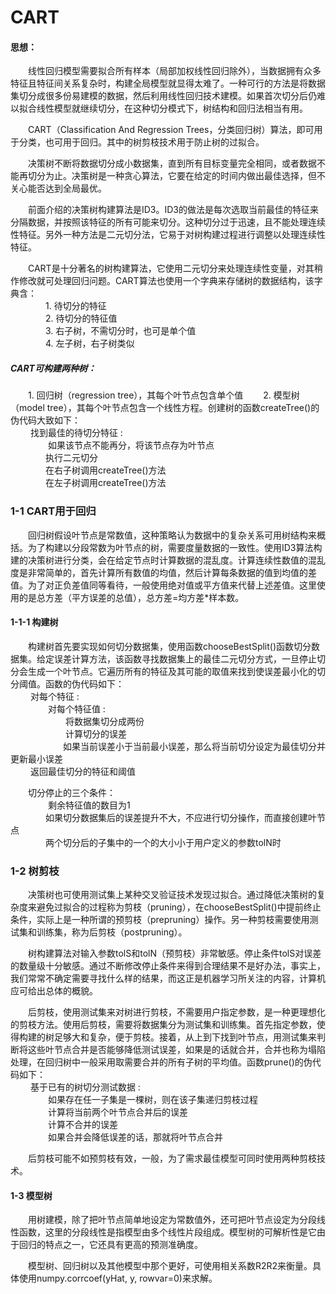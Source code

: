 # CART
#### 思想：</br>
&emsp;&emsp;线性回归模型需要拟合所有样本（局部加权线性回归除外），当数据拥有众多特征且特征间关系复杂时，构建全局模型就显得太难了。一种可行的方法是将数据集切分成很多份易建模的数据，然后利用线性回归技术建模。如果首次切分后仍难以拟合线性模型就继续切分，在这种切分模式下，树结构和回归法相当有用。</br>

&emsp;&emsp;CART（Classification And Regression Trees，分类回归树）算法，即可用于分类，也可用于回归。其中的树剪枝技术用于防止树的过拟合。</br>

&emsp;&emsp;决策树不断将数据切分成小数据集，直到所有目标变量完全相同，或者数据不能再切分为止。决策树是一种贪心算法，它要在给定的时间内做出最佳选择，但不关心能否达到全局最优。</br>

&emsp;&emsp;前面介绍的决策树构建算法是ID3。ID3的做法是每次选取当前最佳的特征来分隔数据，并按照该特征的所有可能来切分。这种切分过于迅速，且不能处理连续性特征。另外一种方法是二元切分法，它易于对树构建过程进行调整以处理连续性特征。</br>

&emsp;&emsp;CART是十分著名的树构建算法，它使用二元切分来处理连续性变量，对其稍作修改就可处理回归问题。CART算法也使用一个字典来存储树的数据结构，该字典含：</br>
&emsp;&emsp;&emsp;&emsp;1. 待切分的特征</br>
&emsp;&emsp;&emsp;&emsp;2. 待切分的特征值</br>
&emsp;&emsp;&emsp;&emsp;3. 右子树，不需切分时，也可是单个值</br>
&emsp;&emsp;&emsp;&emsp;4. 左子树，右子树类似</br>
##### CART可构建两种树：</br>
&emsp;&emsp;1. 回归树（regression tree），其每个叶节点包含单个值
&emsp;&emsp;2. 模型树（model tree），其每个叶节点包含一个线性方程。创建树的函数createTree()的伪代码大致如下：</br>
  &emsp;&emsp;  找到最佳的待切分特征 :</br>
       &emsp;&emsp;&emsp;&emsp; 如果该节点不能再分，将该节点存为叶节点</br>
        &emsp;&emsp;&emsp;&emsp;执行二元切分</br>
        &emsp;&emsp;&emsp;&emsp;在右子树调用createTree()方法</br>
        &emsp;&emsp;&emsp;&emsp;在左子树调用createTree()方法</br>

### 1-1 CART用于回归</br>

&emsp;&emsp;回归树假设叶节点是常数值，这种策略认为数据中的复杂关系可用树结构来概括。为了构建以分段常数为叶节点的树，需要度量数据的一致性。使用ID3算法构建的决策树进行分类，会在给定节点时计算数据的混乱度。计算连续性数值的混乱度是非常简单的，首先计算所有数值的均值，然后计算每条数据的值到均值的差值。为了对正负差值同等看待，一般使用绝对值或平方值来代替上述差值。这里使用的是总方差（平方误差的总值），总方差=均方差*样本数。

#### 1-1-1 构建树</br>

&emsp;&emsp;构建树首先要实现如何切分数据集，使用函数chooseBestSplit()函数切分数据集。给定误差计算方法，该函数寻找数据集上的最佳二元切分方式，一旦停止切分会生成一个叶节点。它遍历所有的特征及其可能的取值来找到使误差最小化的切分阈值。函数的伪代码如下：</br>
 &emsp;&emsp;   对每个特征 :</br>
       &emsp;&emsp;&emsp;&emsp; 对每个特征值 :</br>
           &emsp;&emsp;&emsp;&emsp;&emsp;&emsp; 将数据集切分成两份</br>
           &emsp;&emsp;&emsp;&emsp;&emsp;&emsp; 计算切分的误差</br>
            &emsp;&emsp;&emsp;&emsp;&emsp;&emsp;如果当前误差小于当前最小误差，那么将当前切分设定为最佳切分并更新最小误差</br>
   &emsp;&emsp; 返回最佳切分的特征和阈值</br>

&emsp;&emsp;切分停止的三个条件：</br>
   &emsp;&emsp;&emsp;&emsp; 剩余特征值的数目为1</br>
    &emsp;&emsp;&emsp;&emsp;如果切分数据集后的误差提升不大，不应进行切分操作，而直接创建叶节点</br>
    &emsp;&emsp;&emsp;&emsp;两个切分后的子集中的一个的大小小于用户定义的参数tolN时</br>

### 1-2 树剪枝

&emsp;&emsp;决策树也可使用测试集上某种交叉验证技术发现过拟合。通过降低决策树的复杂度来避免过拟合的过程称为剪枝（pruning），在chooseBestSplit()中提前终止条件，实际上是一种所谓的预剪枝（prepruning）操作。另一种剪枝需要使用测试集和训练集，称为后剪枝（postpruning）。

&emsp;&emsp;树构建算法对输入参数tolS和tolN（预剪枝）非常敏感。停止条件tolS对误差的数量级十分敏感。通过不断修改停止条件来得到合理结果不是好办法，事实上，我们常常不确定需要寻找什么样的结果，而这正是机器学习所关注的内容，计算机应可给出总体的概貌。

&emsp;&emsp;后剪枝，使用测试集来对树进行剪枝，不需要用户指定参数，是一种更理想化的剪枝方法。使用后剪枝，需要将数据集分为测试集和训练集。首先指定参数，使得构建的树足够大和复杂，便于剪枝。接着，从上到下找到叶节点，用测试集来判断将这些叶节点合并是否能够降低测试误差，如果是的话就合并，合并也称为塌陷处理，在回归树中一般采用取需要合并的所有子树的平均值。函数prune()的伪代码如下：</br>
   &emsp;&emsp; 基于已有的树切分测试数据 :</br>
&emsp;&emsp;&emsp;&emsp;        如果存在任一子集是一棵树，则在该子集递归剪枝过程</br>
  &emsp;&emsp;&emsp;&emsp;      计算将当前两个叶节点合并后的误差</br>
   &emsp;&emsp;&emsp;&emsp;     计算不合并的误差</br>
    &emsp;&emsp;&emsp;&emsp;    如果合并会降低误差的话，那就将叶节点合并</br>

&emsp;&emsp;后剪枝可能不如预剪枝有效，一般，为了需求最佳模型可同时使用两种剪枝技术。</br>

#### 1-3 模型树

&emsp;&emsp;用树建模，除了把叶节点简单地设定为常数值外，还可把叶节点设定为分段线性函数，这里的分段线性是指模型由多个线性片段组成。模型树的可解析性是它由于回归的特点之一，它还具有更高的预测准确度。</br>

&emsp;&emsp;模型树、回归树以及其他模型中那个更好，可使用相关系数R2R2来衡量。具体使用numpy.corrcoef(yHat, y, rowvar=0)来求解。</br>
